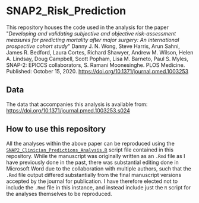 # SNAP2_Risk_Prediction
This repository houses the code used in the analysis for the paper "*Developing and validating subjective and objective risk-assessment measures for predicting mortality after major surgery: An international prospective cohort study*" Danny J. N. Wong, Steve Harris, Arun Sahni, James R. Bedford, Laura Cortes, Richard Shawyer, Andrew M. Wilson, Helen A. Lindsay, Doug Campbell, Scott Popham, Lisa M. Barneto, Paul S. Myles, SNAP-2: EPICCS collaborators, S. Ramani Moonesinghe. PLOS Medicine. Published: October 15, 2020. https://doi.org/10.1371/journal.pmed.1003253

## Data
The data that accompanies this analysis is available from: https://doi.org/10.1371/journal.pmed.1003253.s024

## How to use this repository
All the analyses within the above paper can be reproduced using the [`SNAP2_Clinician_Predictions_Analysis.R`](https://github.com/dannyjnwong/SNAP2_Risk_Prediction/blob/main/SNAP2_Clinician_Predictions_Analysis.R) script file contained in this repository. While the manuscript was originally written as an `.Rmd` file as I have previously done in the past, there was substantial editing done in Microsoft Word due to the collaboration with multiple authors, such that the `.Rmd` file output differed substantially from the final manuscript versions accepted by the journal for publication. I have therefore elected not to include the `.Rmd` file in this instance, and instead include just the `R` script for the analyses themselves to be reproduced.
